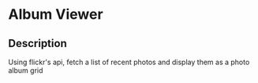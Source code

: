 # Album Viewer

## Description

Using flickr's api, fetch a list of recent photos and display them as a photo album grid
